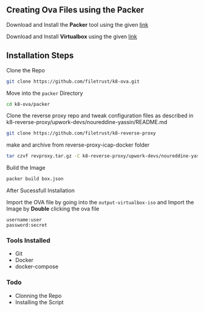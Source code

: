 ## Creating Ova Files using the Packer

Download and Install the **Packer** tool using the given [link](https://www.packer.io/downloads)

Download and Install **Virtualbox** using the given [link](https://www.virtualbox.org/manual/ch02.html)

## Installation Steps

Clone the Repo

``` bash
git clone https://github.com/filetrust/k8-ova.git
```

Move into the `packer` Directory

``` bash
cd k8-ova/packer
```

Clone the reverse proxy repo and tweak configuration files as described in k8-reverse-proxy/upwork-devs/noureddine-yassin/README.md

```bash
git clone https://github.com/filetrust/k8-reverse-proxy
```

make and archive from reverse-proxy-icap-docker folder

```bash
tar czvf revproxy.tar.gz -C k8-reverse-proxy/upwork-devs/noureddine-yassin/ reverse-proxy-icap-docker/
```

Build the Image

``` bash
packer build box.json
```

After Sucessfull Installation

Import the OVA file by going into the `output-virtualbox-iso` and Import the Image by **Double** clicking the ova file 

```
username:user
password:secret
```

### Tools Installed

- Git
- Docker
- docker-compose

### Todo

- Clonning the Repo
- Installing the Script

